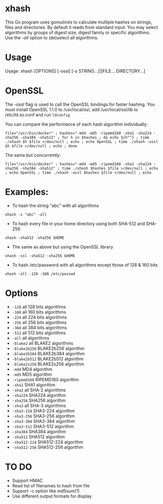 # xhash
This Go program uses goroutines to calculate multiple hashes on strings, files and directories.  By default it reads from standard input.  You may select algorithms by groups of digest size, digest family or specific algorithms.  Use the _*-all*_ option to (de)select all algorithms.

# Usage

Usage: xhash [OPTIONS] [-ossl] [-s STRING...]|[FILE... DIRECTORY...]

# OpenSSL

The _*-ossl*_ flag is used to call the OpenSSL bindings for faster hashing.  You must install OpenSSL 1.1.0 to /usr/local/ssl, add /usr/local/ssl/lib to /etc/ld.so.conf and run `ldconfig`

You can compare the performance of each hash algorithm individually:

`file="/usr/bin/docker" ; hashes="-md4 -md5 -ripemd160 -sha1 -sha224 -sha256 -sha384 -sha512" ; for h in $hashes ; do echo ${h^^} ; time ./xhash $h $file >/dev/null ; echo ; echo OpenSSL ; time ./xhash -ossl $h $file >/dev/null ; echo ; done`

The same but concurrently:

`file="/usr/bin/docker" ; hashes="-md4 -md5 -ripemd160 -sha1 -sha224 -sha256 -sha384 -sha512" ; time ./xhash $hashes $file >/dev/null ; echo ; echo OpenSSL ; time ./xhash -ossl $hashes $file >/dev/null ; echo`

# Examples:

* To hash the string "abc" with all algorithms

`xhash -s "abc" -all`

* To hash every file in your home directory using both SHA-512 and SHA-256

`xhash -sha512 -sha256 $HOME`

* The same as above but using the OpenSSL library

`xhash -ssl -sha512 -sha256 $HOME`

* To hash /etc/password with all algorithms except those of 128 & 160 bits

`xhash -all -128 -160 /etc/passwd`

# Options

* `-128`
    	all 128 bits algorithms
* `-160`
    	all 160 bits algorithms
* `-224`
    	all 224 bits algorithms
* `-256`
    	all 256 bits algorithms
* `-384`
    	all 384 bits algorithms
* `-512`
    	all 512 bits algorithms
* `-all`
    	all algorithms
* `-blake2`
    	all BLAKE2 algorithms
* `-blake2b256`
    	BLAKE2b256 algorithm
* `-blake2b384`
    	BLAKE2b384 algorithm
* `-blake2b512`
    	BLAKE2b512 algorithm
* `-blake2s256`
    	BLAKE2s256 algorithm
* `-md4`
    	MD4 algorithm
* `-md5`
    	MD5 algorithm
* `-ripemd160`
    	RIPEMD160 algorithm
* `-sha1`
    	SHA1 algorithm
* `-sha2`
    	all SHA-2 algorithms
* `-sha224`
    	SHA224 algorithm
* `-sha256`
    	SHA256 algorithm
* `-sha3`
    	all SHA-3 algorithms
* `-sha3-224`
    	SHA3-224 algorithm
* `-sha3-256`
    	SHA3-256 algorithm
* `-sha3-384`
    	SHA3-384 algorithm
* `-sha3-512`
    	SHA3-512 algorithm
* `-sha384`
    	SHA384 algorithm
* `-sha512`
    	SHA512 algorithm
* `-sha512-224`
    	SHA512-224 algorithm
* `-sha512-256`
    	SHA512-256 algorithm

# TO DO
* Support HMAC
* Read list of filenames to hash from file
* Support -c option like md5sum(1)
* Use different output formats for display
